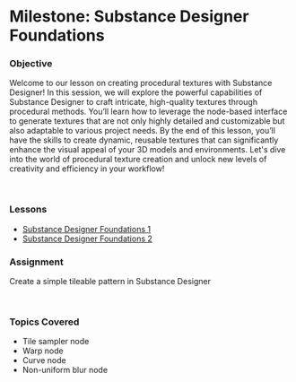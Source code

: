 # Milestone: Substance Designer Foundations

<h3>Objective</h3>
<p>Welcome to our lesson on creating procedural textures with Substance Designer! In this session, we will explore the powerful capabilities of Substance Designer to craft intricate, high-quality textures through procedural methods. You’ll learn how to leverage the node-based interface to generate textures that are not only highly detailed and customizable but also adaptable to various project needs. By the end of this lesson, you’ll have the skills to create dynamic, reusable textures that can significantly enhance the visual appeal of your 3D models and environments. Let's dive into the world of procedural texture creation and unlock new levels of creativity and efficiency in your workflow!</p>
<p>&nbsp;</p>
<h3>Lessons</h3>
<ul>
<li><a href="https://vertexschool.instructure.com/courses/464/pages/substance-designer-foundations-1?module_item_id=24872" data-api-endpoint="https://vertexschool.instructure.com/api/v1/courses/464/pages/substance-designer-foundations-1" data-api-returntype="Page">Substance Designer Foundations 1</a></li>
<li><a href="https://vertexschool.instructure.com/courses/464/pages/substance-designer-foundations-2?module_item_id=24873" data-api-endpoint="https://vertexschool.instructure.com/api/v1/courses/464/pages/substance-designer-foundations-2" data-api-returntype="Page">Substance Designer Foundations 2</a></li>
</ul>
<p><a title="Using the Foliage Tool" href="https://vertexschool.instructure.com/courses/464/pages/using-the-foliage-tool" data-api-endpoint="https://vertexschool.instructure.com/api/v1/courses/464/pages/using-the-foliage-tool" data-api-returntype="Page"></a></p>
<h3><span>Assignment</span></h3>
<p><span>Create a simple tileable pattern in Substance Designer</span></p>
<p>&nbsp;</p>
<h3><span>Topics Covered</span></h3>
<ul>
<li>Tile sampler node</li>
<li>Warp node</li>
<li>Curve node</li>
<li>Non-uniform blur node</li>
</ul>
<p>&nbsp;</p>